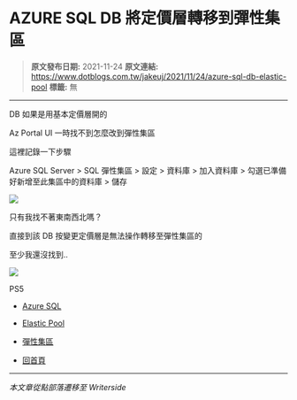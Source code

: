 # AZURE SQL DB 將定價層轉移到彈性集區

> **原文發布日期:** 2021-11-24
> **原文連結:** https://www.dotblogs.com.tw/jakeuj/2021/11/24/azure-sql-db-elastic-pool
> **標籤:** 無

---

DB 如果是用基本定價層開的

Az Portal UI 一時找不到怎麼改到彈性集區

這裡記錄一下步驟

Azure SQL Server > SQL 彈性集區 > 設定 > 資料庫 > 加入資料庫 > 勾選已準備好新增至此集區中的資料庫 > 儲存

![](https://dotblogsfile.blob.core.windows.net/user/jakeuj/4ad8b2bd-d8f7-45f7-99ba-32d47f961d2e/1637722129.png)

只有我找不著東南西北嗎？

直接到該 DB 按變更定價層是無法操作轉移至彈性集區的

至少我還沒找到..

![](https://card.psnprofiles.com/1/jakeuj.png)

PS5

* [Azure SQL](/jakeuj/Tags?qq=Azure%20SQL)
* [Elastic Pool](/jakeuj/Tags?qq=Elastic%20Pool)
* [彈性集區](/jakeuj/Tags?qq=%E5%BD%88%E6%80%A7%E9%9B%86%E5%8D%80)

* [回首頁](/jakeuj)

---

*本文章從點部落遷移至 Writerside*
